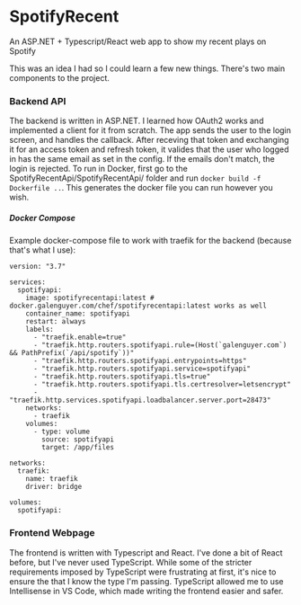 # SpotifyRecent
An ASP.NET + Typescript/React web app to show my recent plays on Spotify

This was an idea I had so I could learn a few new things. There's two main components to the project.

### Backend API
The backend is written in ASP.NET. I learned how OAuth2 works and implemented a client for it from scratch. The app sends the user to the login screen, and handles the callback. After receving that token and exchanging it for an access token and refresh token, it valides that the user who logged in has the same email as set in the config. If the emails don't match, the login is rejected.
To run in Docker, first go to the SpotifyRecentApi/SpotifyRecentApi/ folder and run `docker build -f Dockerfile ..`. This generates the docker file you can run however you wish.

##### Docker Compose
Example docker-compose file to work with traefik for the backend (because that's what I use):
```
version: "3.7"

services:
  spotifyapi:
    image: spotifyrecentapi:latest # docker.galenguyer.com/chef/spotifyrecentapi:latest works as well
    container_name: spotifyapi
    restart: always
    labels:
      - "traefik.enable=true"
      - "traefik.http.routers.spotifyapi.rule=(Host(`galenguyer.com`) && PathPrefix(`/api/spotify`))"
      - "traefik.http.routers.spotifyapi.entrypoints=https"
      - "traefik.http.routers.spotifyapi.service=spotifyapi"
      - "traefik.http.routers.spotifyapi.tls=true"
      - "traefik.http.routers.spotifyapi.tls.certresolver=letsencrypt"
      - "traefik.http.services.spotifyapi.loadbalancer.server.port=28473"
    networks:
      - traefik
    volumes:
      - type: volume
        source: spotifyapi
        target: /app/files

networks:
  traefik:
    name: traefik
    driver: bridge

volumes:
  spotifyapi:
```

### Frontend Webpage
The frontend is written with Typescript and React. I've done a bit of React before, but I've never used TypeScript. While some of the stricter requirements imposed by TypeScript were frustrating at first, it's nice to ensure the that I know the type I'm passing. TypeScript allowed me to use Intellisense in VS Code, which made writing the frontend easier and safer.
